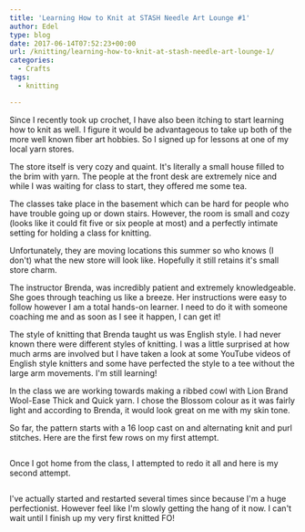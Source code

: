 ```yaml
---
title: 'Learning How to Knit at STASH Needle Art Lounge #1'
author: Edel
type: blog
date: 2017-06-14T07:52:23+00:00
url: /knitting/learning-how-to-knit-at-stash-needle-art-lounge-1/
categories:
  - Crafts
tags:
  - knitting

---
```

Since I recently took up crochet, I have also been itching to start learning how to knit as well. I figure it would be advantageous to take up both of the more well known fiber art hobbies. So I signed up for lessons at one of my local yarn stores.

The store itself is very cozy and quaint. It's literally a small house filled to the brim with yarn. The people at the front desk are extremely nice and while I was waiting for class to start, they offered me some tea.

The classes take place in the basement which can be hard for people who have trouble going up or down stairs. However, the room is small and cozy (looks like it could fit five or six people at most) and a perfectly intimate setting for holding a class for knitting.

Unfortunately, they are moving locations this summer so who knows (I don't) what the new store will look like. Hopefully it still retains it's small store charm.

The instructor Brenda, was incredibly patient and extremely knowledgeable. She goes through teaching us like a breeze. Her instructions were easy to follow however I am a total hands-on learner. I need to do it with someone coaching me and as soon as I see it happen, I can get it!

The style of knitting that Brenda taught us was English style. I had never known there were different styles of knitting. I was a little surprised at how much arms are involved but I have taken a look at some YouTube videos of English style knitters and some have perfected the style to a tee without the large arm movements. I'm still learning!

In the class we are working towards making a ribbed cowl with Lion Brand Wool-Ease Thick and Quick yarn. I chose the Blossom colour as it was fairly light and according to Brenda, it would look great on me with my skin tone.

So far, the pattern starts with a 16 loop cast on and alternating knit and purl stitches. Here are the first few rows on my first attempt.

<img data-attachment-id="475" data-permalink="http://edelgrace.me/blog/knitting/learning-how-to-knit-at-stash-needle-art-lounge-1/attachment/20170607_143018/" data-orig-file="https://i1.wp.com/edelgrace.me/blog/wp-content/uploads/2017/06/20170607_143018.jpg?fit=3264%2C1836" data-orig-size="3264,1836" data-comments-opened="1" data-image-meta="{&quot;aperture&quot;:&quot;2.4&quot;,&quot;credit&quot;:&quot;&quot;,&quot;camera&quot;:&quot;LG-K210&quot;,&quot;caption&quot;:&quot;&quot;,&quot;created_timestamp&quot;:&quot;1496845818&quot;,&quot;copyright&quot;:&quot;&quot;,&quot;focal_length&quot;:&quot;3.18&quot;,&quot;iso&quot;:&quot;150&quot;,&quot;shutter_speed&quot;:&quot;0&quot;,&quot;title&quot;:&quot;&quot;,&quot;orientation&quot;:&quot;1&quot;}" data-image-title="20170607_143018" data-image-description="" data-medium-file="https://i1.wp.com/edelgrace.me/blog/wp-content/uploads/2017/06/20170607_143018.jpg?fit=300%2C169" data-large-file="https://i1.wp.com/edelgrace.me/blog/wp-content/uploads/2017/06/20170607_143018.jpg?fit=663%2C373" src="https://i1.wp.com/edelgrace.me/blog/wp-content/uploads/2017/06/20170607_143018.jpg?resize=663%2C373" alt="" class="aligncenter size-large wp-image-475" srcset="https://i1.wp.com/edelgrace.me/blog/wp-content/uploads/2017/06/20170607_143018.jpg?resize=1024%2C576 1024w, https://i1.wp.com/edelgrace.me/blog/wp-content/uploads/2017/06/20170607_143018.jpg?resize=300%2C169 300w, https://i1.wp.com/edelgrace.me/blog/wp-content/uploads/2017/06/20170607_143018.jpg?resize=768%2C432 768w, https://i1.wp.com/edelgrace.me/blog/wp-content/uploads/2017/06/20170607_143018.jpg?resize=982%2C552 982w, https://i1.wp.com/edelgrace.me/blog/wp-content/uploads/2017/06/20170607_143018.jpg?resize=400%2C225 400w, https://i1.wp.com/edelgrace.me/blog/wp-content/uploads/2017/06/20170607_143018.jpg?w=1326 1326w, https://i1.wp.com/edelgrace.me/blog/wp-content/uploads/2017/06/20170607_143018.jpg?w=1989 1989w" sizes="(max-width: 663px) 100vw, 663px" data-recalc-dims="1" />

Once I got home from the class, I attempted to redo it all and here is my second attempt.

<img data-attachment-id="476" data-permalink="http://edelgrace.me/blog/knitting/learning-how-to-knit-at-stash-needle-art-lounge-1/attachment/20170608_063802/" data-orig-file="https://i0.wp.com/edelgrace.me/blog/wp-content/uploads/2017/06/20170608_063802.jpg?fit=3264%2C1836" data-orig-size="3264,1836" data-comments-opened="1" data-image-meta="{&quot;aperture&quot;:&quot;2.4&quot;,&quot;credit&quot;:&quot;&quot;,&quot;camera&quot;:&quot;LG-K210&quot;,&quot;caption&quot;:&quot;&quot;,&quot;created_timestamp&quot;:&quot;1496903882&quot;,&quot;copyright&quot;:&quot;&quot;,&quot;focal_length&quot;:&quot;3.18&quot;,&quot;iso&quot;:&quot;100&quot;,&quot;shutter_speed&quot;:&quot;0&quot;,&quot;title&quot;:&quot;&quot;,&quot;orientation&quot;:&quot;6&quot;}" data-image-title="20170608_063802" data-image-description="" data-medium-file="https://i0.wp.com/edelgrace.me/blog/wp-content/uploads/2017/06/20170608_063802.jpg?fit=300%2C169" data-large-file="https://i0.wp.com/edelgrace.me/blog/wp-content/uploads/2017/06/20170608_063802.jpg?fit=663%2C373" src="https://i0.wp.com/edelgrace.me/blog/wp-content/uploads/2017/06/20170608_063802.jpg?resize=663%2C373" alt="" class="aligncenter size-large wp-image-476" srcset="https://i0.wp.com/edelgrace.me/blog/wp-content/uploads/2017/06/20170608_063802.jpg?resize=1024%2C576 1024w, https://i0.wp.com/edelgrace.me/blog/wp-content/uploads/2017/06/20170608_063802.jpg?resize=300%2C169 300w, https://i0.wp.com/edelgrace.me/blog/wp-content/uploads/2017/06/20170608_063802.jpg?resize=768%2C432 768w, https://i0.wp.com/edelgrace.me/blog/wp-content/uploads/2017/06/20170608_063802.jpg?resize=982%2C552 982w, https://i0.wp.com/edelgrace.me/blog/wp-content/uploads/2017/06/20170608_063802.jpg?resize=400%2C225 400w, https://i0.wp.com/edelgrace.me/blog/wp-content/uploads/2017/06/20170608_063802.jpg?w=1326 1326w, https://i0.wp.com/edelgrace.me/blog/wp-content/uploads/2017/06/20170608_063802.jpg?w=1989 1989w" sizes="(max-width: 663px) 100vw, 663px" data-recalc-dims="1" />

I've actually started and restarted several times since because I'm a huge perfectionist. However feel like I'm slowly getting the hang of it now. I can't wait until I finish up my very first knitted FO!
